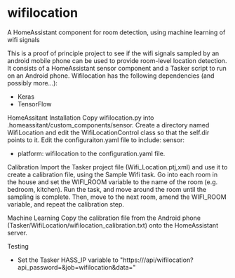 # wifilocation
A HomeAssistant component for room detection, using machine learning of wifi signals

This is a proof of principle project to see if the wifi signals sampled by an android mobile phone can be used to provide room-level location detection.
It consists of a HomeAssistant sensor component and a Tasker script to run on an Android phone. Wifilocation has the following dependencies (and possibly more...):
- Keras
- TensorFlow

HomeAssitant Installation
Copy wifilocation.py into .homeassitant/custom_components/sensor. Create a directory named WifiLocation and edit the WifiLocationControl class so that the self.dir points to it.
Edit the configuraiton.yaml file to include:
sensor:
  - platform: wifilocation
to the configuration.yaml file.

Calibration
Import the Tasker project file (Wifi_Location.ptj,xml) and use it to create a calibration file, using the Sample Wifi task. Go into each room in the house and set the WIFI_ROOM variable to the name of the room (e.g. bedroom, kitchen). Run the task, and move around the room until the sampling is complete. Then, move to the next room, amend the WIFI_ROOM variable, and repeat the calibration step.

Machine Learning
Copy the calibration file from the Android phone (Tasker/WifiLocation/wifilocation_calibration.txt) onto the HomeAssistant server.

Testing
- Set the Tasker HASS_IP variable to "https://<HOME ASSITANT DOMAIN>/api/wifilocation?api_password=<PASS>&job=wifilocation&data="

